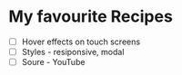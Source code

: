 # My favourite Recipes

- [ ] Hover effects on touch screens
- [ ] Styles - resiponsive, modal
- [ ] Soure - YouTube
